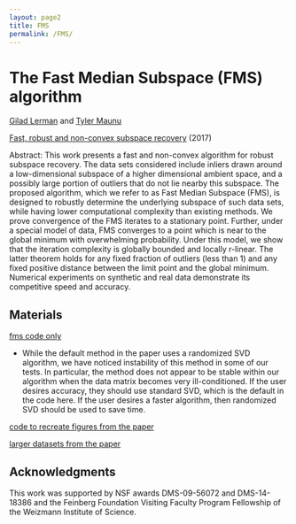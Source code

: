 ```yaml
---
layout: page2
title: FMS
permalink: /FMS/
---
```


# The Fast Median Subspace (FMS) algorithm

[Gilad Lerman](http://www-users.math.umn.edu/~lerman/) and [Tyler Maunu](https://twmaunu.github.io/)

[Fast, robust and non-convex subspace recovery](https://arxiv.org/abs/1406.6145) (2017)

Abstract:
This work presents a fast and non-convex algorithm for robust subspace recovery.
The data sets considered include inliers drawn around a low-dimensional
subspace of a higher dimensional ambient space, and a possibly large portion of
outliers that do not lie nearby this subspace. The proposed algorithm, which we
refer to as Fast Median Subspace (FMS), is designed to robustly determine the
underlying subspace of such data sets, while having lower computational complexity
than existing methods. We prove convergence of the FMS iterates to a
stationary point. Further, under a special model of data, FMS converges to a
point which is near to the global minimum with overwhelming probability. Under
this model, we show that the iteration complexity is globally bounded and
locally r-linear. The latter theorem holds for any fixed fraction of outliers (less
than 1) and any fixed positive distance between the limit point and the global
minimum. Numerical experiments on synthetic and real data demonstrate its
competitive speed and accuracy.

## Materials

[fms code only](https://drive.google.com/file/d/1l7CvgHd4Ljg8FRfOMmGtgFIhIKSPxrYw/view?usp=sharing)

* While the default method in the paper uses a randomized SVD algorithm, we have noticed instability of this method in some of our tests. In particular, the method does not appear to be stable within our algorithm when the data matrix becomes very ill-conditioned. If the user desires accuracy, they should use standard SVD, which is the default in the code here. If the user desires a faster algorithm, then randomized SVD should be used to save time.


[code to recreate figures from the paper](https://drive.google.com/file/d/0B3WZIZpLrsPYR3ZfRHJvdUJCMHM/view?usp=sharing)

[larger datasets from the paper](https://drive.google.com/file/d/0B3WZIZpLrsPYaEJYZk9icWVwcEk/view?usp=sharing)

## Acknowledgments

This work was supported by NSF awards DMS-09-56072 and DMS-14-18386
and the Feinberg Foundation Visiting Faculty Program Fellowship of the Weizmann
Institute of Science.

